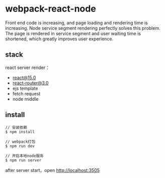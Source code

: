 # webpack-react-node

Front end code is increasing, and page loading and rendering time is increasing. Node service segment rendering perfectly solves this problem. The page is rendered in service segment and user waiting time is shortened, which greatly improves user experience.

## stack

react server render：

  * react@15.0 
  * react-router@3.0 
  * ejs template
  * fetch request
  * node middle

## install
```
// 安装依赖
$ npm install 

// webpack打包
$ npm run dev 

// 开启本地node服务
$ npm run server 
```

after server start，open [http://localhost:3505](http://localhost:3505)
